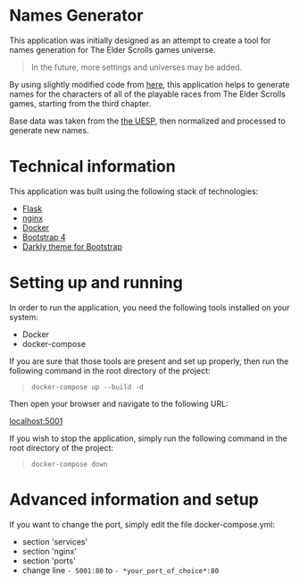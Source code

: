 # Names Generator

This application was initially designed as an attempt to create a tool for names generation for The Elder Scrolls games universe.

> In the future, more settings and universes may be added.

By using slightly modified code from [here](http://www.roguebasin.com/index.php?title=Markov_chains_name_generator_in_Python), this application helps to generate names for the characters of all of the playable races from The Elder Scrolls games, starting from the third chapter.

Base data was taken from the [the UESP](https://en.uesp.net/wiki/Lore:Names), then normalized and processed to generate new names.


# Technical information

This application was built using the following stack of technologies:

* [Flask](https://flask.palletsprojects.com/en/1.1.x/)
* [nginx](https://www.nginx.com/)
* [Docker](https://www.docker.com/)
* [Bootstrap 4](https://getbootstrap.com/)
* [Darkly theme for Bootstrap](https://bootswatch.com/darkly/)


# Setting up and running

In order to run the application, you need the following tools installed on your system:

* Docker
* docker-compose

If you are sure that those tools are present and set up properly, then run the following command in the root directory of the project:

> `docker-compose up --build -d`

Then open your browser and navigate to the following URL:

[localhost:5001](https://localhost:5001)

If you wish to stop the application, simply run the following command in the root directory of the project:

> `docker-compose down`

# Advanced information and setup

If you want to change the port, simply edit the file docker-compose.yml:

* section 'services'
* section 'nginx'
* section 'ports'
* change line `- 5001:80` to `- *your_port_of_choice*:80`


